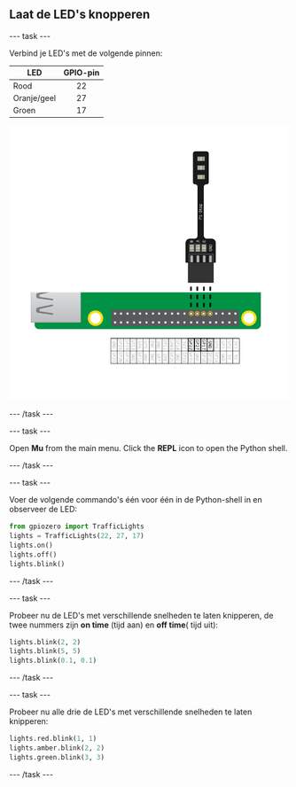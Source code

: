 ## Laat de LED's knopperen

\--- task \---

Verbind je LED's met de volgende pinnen:

| LED         | GPIO-pin |
| ----------- |:--------:|
| Rood        |    22    |
| Oranje/geel |    27    |
| Groen       |    17    |

![pi stop connected to gpio 22,27,17 and ground](images/Traffic-Lights-Diagram.png)

\--- /task \---

\--- task \---

Open **Mu** from the main menu. Click the **REPL** icon to open the Python shell.

\--- /task \---

\--- task \---

Voer de volgende commando's één voor één in de Python-shell in en observeer de LED:

```python
from gpiozero import TrafficLights
lights = TrafficLights(22, 27, 17)
lights.on()
lights.off()
lights.blink()
```

\--- /task \---

\--- task \---

Probeer nu de LED's met verschillende snelheden te laten knipperen, de twee nummers zijn **on time** (tijd aan) en **off time**( tijd uit):

```python
lights.blink(2, 2)
lights.blink(5, 5)
lights.blink(0.1, 0.1)
```

\--- /task \---

\--- task \---

Probeer nu alle drie de LED's met verschillende snelheden te laten knipperen:

```python
lights.red.blink(1, 1)
lights.amber.blink(2, 2)
lights.green.blink(3, 3)
```

\--- /task \---